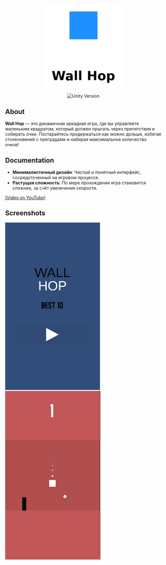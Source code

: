 <p align="center">
      <img src="Assets/Resources/Images/Wall Hope1.png"" width="256">
</p>
<p align="center">
   <img src="https://img.shields.io/badge/Unity Version-2023.2.20f1-green" alt="Unity Version">
</p>

## About
**Wall Hop** — это динамичная аркадная игра, где вы управляете маленьким квадратом, который должен прыгать через препятствия и собирать очки. Постарайтесь продержаться как можно дольше, избегая столкновений с преградами и набирая максимальное количество очков!

## Documentation
- **Минималистичный дизайн**: Чистый и понятный интерфейс, сосредоточенный на игровом процессе.
- **Растущая сложность**: По мере прохождения игра становится сложнее, за счёт увеличения скорости.

[[Video on YouTube]](https://youtu.be/tGrXvaSe_Pc)

## Screenshots
![Скриншот 1](Assets/Resources/Images/Screenshot1.png)
![Скриншот 2](Assets/Resources/Images/Screenshot2.png)
